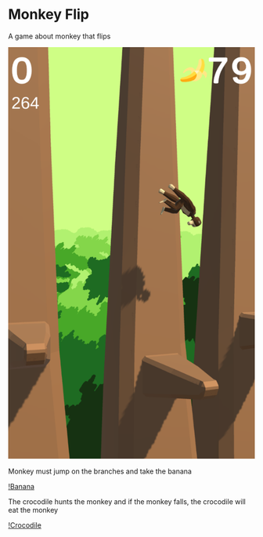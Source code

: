 # Monkey Flip

A game about monkey that flips

![Gameplay](/.images/gameplay.png)

Monkey must jump on the branches and take the banana

[!Banana](/.images/banana.png)

The crocodile hunts the monkey and if the monkey falls, the crocodile will eat the monkey

[!Crocodile](/.images/crocodile.png)